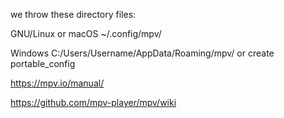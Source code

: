 we throw these directory files:

GNU/Linux or macOS ~/.config/mpv/

Windows	C:/Users/Username/AppData/Roaming/mpv/ or create portable_config

https://mpv.io/manual/

https://github.com/mpv-player/mpv/wiki
